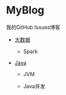 # MyBlog
我的GitHub Issues博客

- [大数据](https://github.com/HeCCXX/MyBlog/projects/2)

  - Spark

- [Java](https://github.com/HeCCXX/MyBlog/projects/1)

  - JVM
  
  - Java并发

